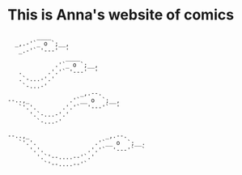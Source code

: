 # This is Anna's website of comics 

            ____
      _,.-'`_ o `;__,                
       _.-'` '---'  '
                    ____
                 .'`_ o `;__,
       .       .'.'` '---'  '            
       .`-...-'.'
        `-...-'
                        _,.--.
    --..,_           .'`__ o  `;__,
       `'.'.       .'.'`  '---'`  '          
          '.`-...-'.'
            `-...-'

    --..,_                     _,.--.
       `'.'.                .'`__ o  `;__.      
          '.'.            .'.'`  '---'`  `
            '.`'--....--'`.'
              `'--....--'`